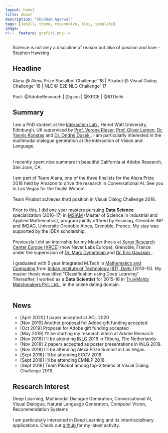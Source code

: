 ```yaml
---
layout: home2
title: About
description: "Shubham Agarwal"
tags: [Jekyll, theme, responsive, blog, template]
image:
<!--  feature: grafiti.png-->
---
```


<section>

<ul>

Science is not only a discipline of reason but also of passion and love - Stephen Hawking

<h2> Headline </h2>

Alana @ Alexa Prize Socialbot Challenge' 18 | Pikabot @ Visual Dialog Challenge' 18 | NLE @ E2E NLG Challenge' 17
<br />
<br />
Past: @AdobeResearch | @gsoc | @XRCE | @IITDelhi

<h2> Summary </h2>

I am a PhD student at the <a href="https://sites.google.com/site/hwinteractionlab/">Interaction Lab </a>, Heriot Watt University, Edinburgh, UK supervised by <a href="https://sites.google.com/site/verenateresarieser/">Prof. Verena Rieser</a>, <a href="https://sites.google.com/site/olemon/">Prof. Oliver Lemon</a>, <a href="http://www.ikonstas.net/index.php">Dr. Yannis Konstas</a> and <a href="https://tuetschek.github.io/">Dr. Ondrej Dusek </a>. I am particularly interested in the multimodal dialogue generation at the interaction of Vision and Language.  
<br />
<br />
I recently spent nice summers in beautiful California at Adobe Research, San Jose, CA
<br />
<br />
I am part of Team Alana, one of the three finalists for the Alexa Prize 2018 held by Amazon to drive the research in Conversational AI. See you in Las Vegas for the finals! Wohoo! 
<br />
<br />
Team Pikabot achieves third position in Visual Dialog Challenge 2018.
<br />
<br />
Prior to this, I did one year masters pursuing <strong>Data Science</strong> specialization (2016-17) in <a href="http://msiam.imag.fr">MSIAM</a> (Master of Science in Industrial and Applied Mathematics), program jointly offered by Ensimag, Grenoble INP and IM2AG, Universite Grenoble Alpes, Grenoble, France. My stay was supported by the IDEX scholarship. 
<br />
<br />
 Previously I did an internship for my Master thesis at <a href="http://www.xrce.xerox.com/">Xerox Research Center Europe (XRCE)</a> (now Naver Labs Europe), Grenoble, France under the supervision of <a href="http://www.xrce.xerox.com/About-XRCE/People/Marc-Dymetman"> Dr. Marc Dymetman </a> and <a href="http://ama.liglab.fr/~gaussier/"> Dr. Eric Gaussier </a>. 
<br />
<br />
I graduated with 5 year Integrated M.Tech in <a href="http://maths.iitd.ac.in/">Mathematics and Computing </a> from <a href="http://www.iitd.ac.in/">Indian Institute of Technology (IIT), Delhi </a> (2010-15). My master thesis was titled "Classification using Deep Learning". Thereafter, I worked as a <strong>Data Scientist</strong> for 2015-16 in <a href="http://trulymadly.com/">TrulyMaldy Matchmakers Pvt. Ltd. </a>, in the online dating domain.
<br />
<br />

<h2> News </h2>

- [April 2020] 1 paper accepted at ACL 2020
- [Nov 2019] Another proposal for Adobe gift funding accepted
- [Oct 2019] Proposal for Adobe gift funding accepted
- [May 2019] I'll be starting my research intern at Adobe Research
- [Nov 2018] I’ll be attending [INLG](https://inlg2018.uvt.nl/) 2018 in Tilburg, The Netherlands
- [Nov 2018] 2 papers accepted as poster presentations in INLG 2018.
- [Nov 2018] I’ll be attending Alexa Prize Summit in Las Vegas.
- [Sept 2018] I’ll be attending ECCV 2018. 
- [Sept 2018] I’ll be attending EMNLP 2018.
- [Sept 2018] Team Pikabot among top-3 teams at Visual Dialog Challenge 2018.

<h2> Research Interest </h2>

Deep Learning, Multimodal Dialogue Generation, Conversational AI, Visual Dialogue, Natural Language Generation, Computer Vision, Recommendation Systems
<br />
<br />
I am particularly interested in Deep Learning and its interdisciplinary applications. Check out <a href="https://github.com/shubhamagarwal92">github </a> for my latest activity. 
</ul>

</section>






